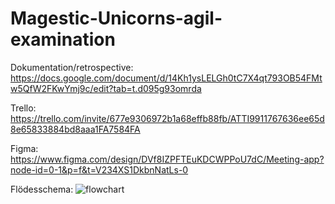 # Magestic-Unicorns-agil-examination
Dokumentation/retrospective: https://docs.google.com/document/d/14Kh1ysLELGh0tC7X4qt793OB54FMtw5QfW2FKwYmj9c/edit?tab=t.d095g93omrda

Trello: https://trello.com/invite/677e9306972b1a68effb88fb/ATTI9911767636ee65d8e65833884bd8aaa1FA7584FA

Figma: https://www.figma.com/design/DVf8IZPFTEuKDCWPPoU7dC/Meeting-app?node-id=0-1&p=f&t=V234XS1DkbnNatLs-0

Flödesschema: ![flowchart](https://github.com/user-attachments/assets/e413fe1b-f58a-4f8d-bfe4-360f51d1db9b)
